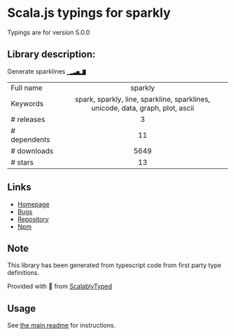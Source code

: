 
# Scala.js typings for sparkly

Typings are for version 5.0.0

## Library description:
Generate sparklines `▁▂▃▅▂▇`

|                    |                 |
| ------------------ | :-------------: |
| Full name          | sparkly |
| Keywords           | spark, sparkly, line, sparkline, sparklines, unicode, data, graph, plot, ascii |
| # releases         | 3 |
| # dependents       | 11 |
| # downloads        | 5649 |
| # stars            | 13 |

## Links
- [Homepage](https://github.com/sindresorhus/sparkly#readme)
- [Bugs](https://github.com/sindresorhus/sparkly/issues)
- [Repository](https://github.com/sindresorhus/sparkly)
- [Npm](https://www.npmjs.com/package/sparkly)
    


## Note
This library has been generated from typescript code from first party type definitions.

Provided with :purple_heart: from [ScalablyTyped](https://github.com/oyvindberg/ScalablyTyped)

## Usage
See [the main readme](../../readme.md) for instructions.


